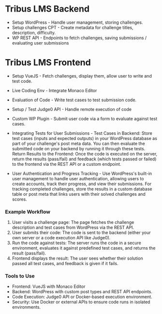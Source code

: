 # Tribus LMS Backend

- Setup WordPress - Handle user management, storing challenges.
- Setup challenges CPT - Create metadata for challenge titles, description, difficulty.
- WP REST API - Endpoints to fetch challenges, saving submissions / evaluating user submissions

# Tribus LMS Frontend

- Setup VueJS - Fetch challenges, display them, allow user to write and test code.
- Live Coding Env - Integrate Monaco Editor
- Evaluation of Code - Write test cases to test submission code.
- Setup / Test Judge0 API - Handle remote execution of code
- Custom WP Plugin - Submit user code via a form to evaluate against test cases.

- Integrating Tests for User Submissions -
Test Cases in Backend: Store test cases (inputs and expected outputs) in your WordPress database as part of your challenge's post meta data. You can then evaluate the submitted code on your backend by running it through these tests.
Return Results to the Frontend: Once the code is executed on the server, return the results (pass/fail) and feedback (which tests passed or failed) to the frontend via the REST API or a custom endpoint.

- User Authentication and Progress Tracking -
Use WordPress's built-in user management to handle user authentication, allowing users to create accounts, track their progress, and view their submissions.
For tracking completed challenges, store the results in a custom database table or post meta that links users with their solved challenges and scores.

### Example Workflow
1. User visits a challenge page: The page fetches the challenge description and test cases from WordPress via the REST API.
2. User submits their code: The code is sent to the backend (either your own server or a code execution API like Judge0).
3. Run the code against tests: The server runs the code in a secure environment, evaluates it against predefined test cases, and returns the result (pass/fail).
4. Frontend displays the result: The user sees whether their solution passed all test cases, and feedback is given if it fails.
   
### Tools to Use
- Frontend: VueJS with Monaco Editor
- Backend: WordPress with custom post types and REST API endpoints.
- Code Execution: Judge0 API or Docker-based execution environment.
- Security: Use Docker or external APIs to ensure code runs in isolated environments.